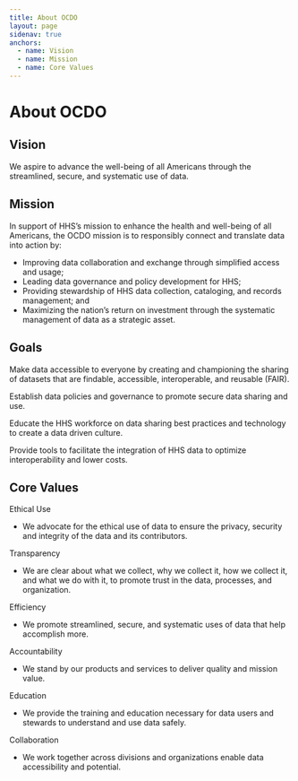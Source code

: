 ```yaml
---
title: About OCDO
layout: page
sidenav: true
anchors:
  - name: Vision
  - name: Mission
  - name: Core Values
---
```


# About OCDO

## Vision
We aspire to advance the well-being of all Americans through the streamlined, secure, and systematic use of data. 

## Mission
In support of HHS’s mission to enhance the health and well-being of all Americans, the OCDO mission is to responsibly connect and translate data into action by:
- Improving data collaboration and exchange through simplified access and usage; 
- Leading data governance and policy development for HHS; 
- Providing stewardship of HHS data collection, cataloging, and records management; and
- Maximizing the nation’s return on investment through the systematic management of data as a strategic asset. 

## Goals
<p class="goals">Make data accessible to everyone by creating and championing the sharing of datasets that are findable, accessible, interoperable, and reusable (FAIR).</p>
<p class="goals">Establish data policies and governance to promote secure data sharing and use.</p>
<p class="goals">Educate the HHS workforce on data sharing best practices and technology to create a data driven culture.</p>
<p class="goals">Provide tools to facilitate the integration of HHS data to optimize interoperability and lower costs.</p>

## Core Values
Ethical Use
- We advocate for the ethical use of data to ensure the privacy, security and integrity of the data and its contributors.

Transparency
- We are clear about what we collect, why we collect it, how we collect it, and what we do with it, to promote trust in the data, processes, and organization.

Efficiency
- We promote streamlined, secure, and systematic uses of data that help accomplish more.

Accountability
- We stand by our products and services  to deliver quality and mission value.

Education
- We provide the training and education necessary for data users and stewards to understand and use data safely.

Collaboration 
- We work together across divisions and organizations enable data accessibility and potential.
